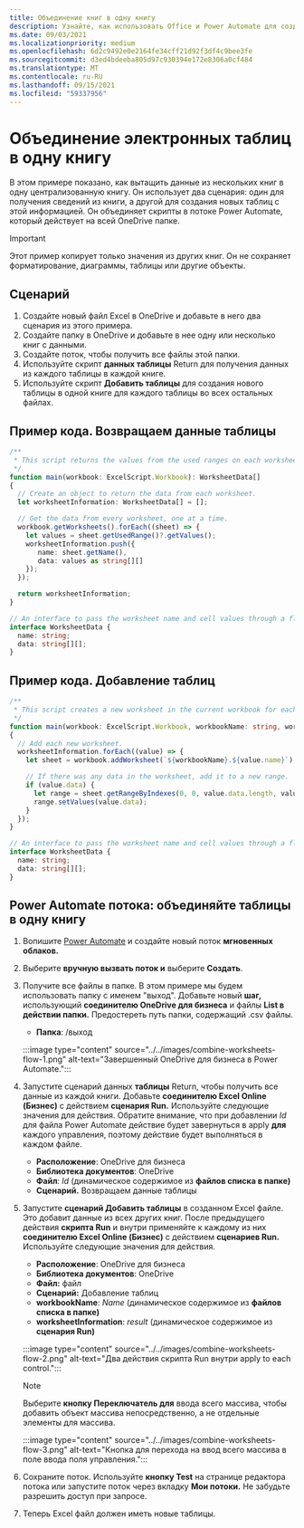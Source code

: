 ```yaml
---
title: Объединение книг в одну книгу
description: Узнайте, как использовать Office и Power Automate для создания таблиц слияния из других книг в одну книгу.
ms.date: 09/03/2021
ms.localizationpriority: medium
ms.openlocfilehash: 6d2c9492e0e2164fe34cff21d92f3df4c9bee3fe
ms.sourcegitcommit: d3ed4bdeeba805d97c930394e172e8306a0cf484
ms.translationtype: MT
ms.contentlocale: ru-RU
ms.lasthandoff: 09/15/2021
ms.locfileid: "59337956"
---
```

# <a name="combine-worksheets-into-a-single-workbook"></a>Объединение электронных таблиц в одну книгу

В этом примере показано, как вытащить данные из нескольких книг в одну централизованную книгу. Он использует два сценария: один для получения сведений из книги, а другой для создания новых таблиц с этой информацией. Он объединяет скрипты в потоке Power Automate, который действует на всей OneDrive папке.

> [!IMPORTANT]
> Этот пример копирует только значения из других книг. Он не сохраняет форматирование, диаграммы, таблицы или другие объекты.

## <a name="scenario"></a>Сценарий

1. Создайте новый файл Excel в OneDrive и добавьте в него два сценария из этого примера.
1. Создайте папку в OneDrive и добавьте в нее одну или несколько книг с данными.
1. Создайте поток, чтобы получить все файлы этой папки.
1. Используйте скрипт **данных таблицы** Return для получения данных из каждого таблицы в каждой книге.
1. Используйте скрипт **Добавить таблицы** для создания нового таблицы в одной книге для каждого таблицы во всех остальных файлах.

## <a name="sample-code-return-worksheet-data"></a>Пример кода. Возвращаем данные таблицы

```TypeScript
/**
 * This script returns the values from the used ranges on each worksheet.
 */
function main(workbook: ExcelScript.Workbook): WorksheetData[]
{
  // Create an object to return the data from each worksheet.
  let worksheetInformation: WorksheetData[] = [];

  // Get the data from every worksheet, one at a time.
  workbook.getWorksheets().forEach((sheet) => {
    let values = sheet.getUsedRange()?.getValues();
    worksheetInformation.push({
       name: sheet.getName(),
       data: values as string[][]
    });
  });

  return worksheetInformation;
}

// An interface to pass the worksheet name and cell values through a flow.
interface WorksheetData {
  name: string;
  data: string[][];
}
```

## <a name="sample-code-add-worksheets"></a>Пример кода. Добавление таблиц

```TypeScript
/**
 * This script creates a new worksheet in the current workbook for each WorksheetData object provided.
 */
function main(workbook: ExcelScript.Workbook, workbookName: string, worksheetInformation: WorksheetData[])
{
  // Add each new worksheet.
  worksheetInformation.forEach((value) => {
    let sheet = workbook.addWorksheet(`${workbookName}.${value.name}`);

    // If there was any data in the worksheet, add it to a new range.
    if (value.data) {
      let range = sheet.getRangeByIndexes(0, 0, value.data.length, value.data[0].length);
      range.setValues(value.data);
    }
  });
}

// An interface to pass the worksheet name and cell values through a flow.
interface WorksheetData {
  name: string;
  data: string[][];
}
```

## <a name="power-automate-flow-combine-worksheets-into-a-single-workbook"></a>Power Automate потока: объединяйте таблицы в одну книгу

1. Вопишите [Power Automate](https://flow.microsoft.com) и создайте новый поток **мгновенных облаков.**
1. Выберите **вручную вызвать поток и** выберите **Создать**.
1. Получите все файлы в папке. В этом примере мы будем использовать папку с именем "выход". Добавьте новый **шаг,** использующий **соединителю OneDrive для бизнеса** и файлы **List в действии папки.** Предостереть путь папки, содержащий .csv файлы.
    * **Папка**: /выход

    :::image type="content" source="../../images/combine-worksheets-flow-1.png" alt-text="Завершенный OneDrive для бизнеса в Power Automate.":::
1. Запустите сценарий данных **таблицы** Return, чтобы получить все данные из каждой книги. Добавьте **соединителю Excel Online (Бизнес)** с действием **сценария Run.** Используйте следующие значения для действия. Обратите внимание, что при добавлении *Id* для файла Power Automate действие будет завернуться в apply **для** каждого управления, поэтому действие будет выполняться в каждом файле.
    * **Расположение**: OneDrive для бизнеса
    * **Библиотека документов**: OneDrive
    * **Файл**: *Id* (динамическое содержимое из **файлов списка в папке)**
    * **Сценарий.** Возвращаем данные таблицы
1. Запустите **сценарий Добавить таблицы** в созданном Excel файле. Это добавит данные из всех других книг. После предыдущего действия **скрипта Run** и внутри применяйте к каждому из них **соединителю Excel Online (Бизнес)** с действием **сценариев Run.**  Используйте следующие значения для действия.
    * **Расположение**: OneDrive для бизнеса
    * **Библиотека документов**: OneDrive
    * **Файл:** файл
    * **Сценарий:** Добавление таблиц
    * **workbookName**: *Name* (динамическое содержимое из **файлов списка в папке)**
    * **worksheetInformation**: *result* (динамическое содержимое из **сценария Run)**

    :::image type="content" source="../../images/combine-worksheets-flow-2.png" alt-text="Два действия скрипта Run внутри apply to each control.":::
    > [!NOTE]
    > Выберите **кнопку Переключатель для** ввода всего массива, чтобы добавить объект массива непосредственно, а не отдельные элементы для массива.
    >
    > :::image type="content" source="../../images/combine-worksheets-flow-3.png" alt-text="Кнопка для перехода на ввод всего массива в поле ввода поля управления.":::
1. Сохраните поток. Используйте **кнопку Test** на странице редактора потока или запустите поток через вкладку **Мои потоки.** Не забудьте разрешить доступ при запросе.
1. Теперь Excel файл должен иметь новые таблицы.
